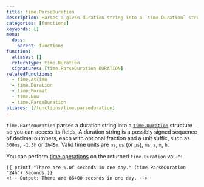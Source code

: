 ```yaml
---
title: time.ParseDuration
description: Parses a given duration string into a `time.Duration` structure.
categories: [functions]
keywords: []
menu:
  docs:
    parent: functions
function:
  aliases: []
  returnType: time.Duration
  signatures: [time.ParseDuration DURATION]
relatedFunctions:
  - time.AsTime
  - time.Duration
  - time.Format
  - time.Now
  - time.ParseDuration
aliases: [/functions/time.parseduration]
---
```


`time.ParseDuration` parses a duration string into a [`time.Duration`](https://pkg.go.dev/time#Duration) structure so you can access its fields.
A duration string is a possibly signed sequence of decimal numbers, each with optional fraction and a unit suffix, such as `300ms`, `-1.5h` or `2h45m`. Valid time units are `ns`, `us` (or `µs`), `ms`, `s`, `m`, `h`.

You can perform [time operations](https://pkg.go.dev/time#Duration) on the returned `time.Duration` value:

```go-html-template
{{ printf "There are %.0f seconds in one day." (time.ParseDuration "24h").Seconds }}
<!-- Output: There are 86400 seconds in one day. -->
```
